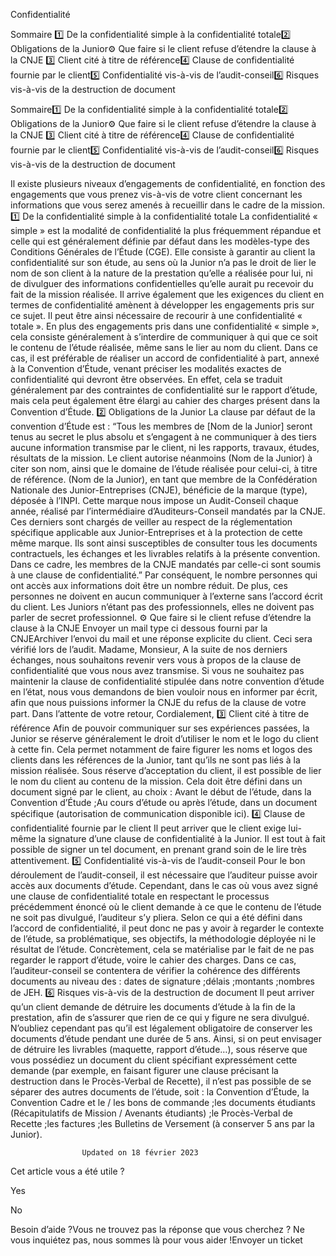 



Confidentialité

Sommaire 
1️⃣ De la confidentialité simple à la confidentialité totale2️⃣ Obligations de la Junior⚙️ Que faire si le client refuse d’étendre la clause à la CNJE 3️⃣ Client cité à titre de référence4️⃣ Clause de confidentialité fournie par le client5️⃣ Confidentialité vis-à-vis de l’audit-conseil6️⃣ Risques vis-à-vis de la destruction de document



Sommaire1️⃣ De la confidentialité simple à la confidentialité totale2️⃣ Obligations de la Junior⚙️ Que faire si le client refuse d’étendre la clause à la CNJE 3️⃣ Client cité à titre de référence4️⃣ Clause de confidentialité fournie par le client5️⃣ Confidentialité vis-à-vis de l’audit-conseil6️⃣ Risques vis-à-vis de la destruction de document





 













Il existe plusieurs niveaux d’engagements de confidentialité, en fonction des engagements que vous prenez vis-à-vis de votre client concernant les informations que vous serez amenés à recueillir dans le cadre de la mission.
1️⃣ De la confidentialité simple à la confidentialité totale
La confidentialité « simple » est la modalité de confidentialité la plus fréquemment répandue et celle qui est généralement définie par défaut dans les modèles-type des Conditions Générales de l’Étude (CGE). Elle consiste à garantir au client la confidentialité sur son étude, au sens où la Junior n’a pas le droit de lier le nom de son client à la nature de la prestation qu’elle a réalisée pour lui, ni de divulguer des informations confidentielles qu’elle aurait pu recevoir du fait de la mission réalisée.
Il arrive également que les exigences du client en termes de confidentialité amènent à développer les engagements pris sur ce sujet. Il peut être ainsi nécessaire de recourir à une confidentialité « totale ». En plus des engagements pris dans une confidentialité « simple », cela consiste généralement à s’interdire de communiquer à qui que ce soit le contenu de l’étude réalisée, même sans le lier au nom du client. Dans ce cas, il est préférable de réaliser un accord de confidentialité à part, annexé à la Convention d’Étude, venant préciser les modalités exactes de confidentialité qui devront être observées. En effet, cela se traduit généralement par des contraintes de confidentialité sur le rapport d’étude, mais cela peut également être élargi au cahier des charges présent dans la Convention d’Étude.
2️⃣ Obligations de la Junior
La clause par défaut de la convention d’Étude est :
“Tous les membres de [Nom de la Junior] seront tenus au secret le plus absolu et s’engagent à ne communiquer à des tiers aucune information transmise par le client, ni les rapports, travaux, études, résultats de la mission.
Le client autorise néanmoins (Nom de la Junior) à citer son nom, ainsi que le domaine de l’étude réalisée pour celui-ci, à titre de référence.
(Nom de la Junior), en tant que membre de la Confédération Nationale des Junior-Entreprises (CNJE), bénéficie de la marque (type), déposée à l’INPI. Cette marque nous impose un Audit-Conseil chaque année, réalisé par l’intermédiaire d’Auditeurs-Conseil mandatés par la CNJE. Ces derniers sont chargés de veiller au respect de la réglementation spécifique applicable aux Junior-Entreprises et à la protection de cette même marque. Ils sont ainsi susceptibles de consulter tous les documents contractuels, les échanges et les livrables relatifs à la présente convention. Dans ce cadre, les membres de la CNJE mandatés par celle-ci sont soumis à une clause de confidentialité.”
Par conséquent, le nombre personnes qui ont accès aux informations doit être un nombre réduit. De plus, ces personnes ne doivent en aucun communiquer à l’externe sans l’accord écrit du client.
Les Juniors n’étant pas des professionnels, elles ne doivent pas parler de secret professionnel.
⚙️ Que faire si le client refuse d’étendre la clause à la CNJE 
Envoyer un mail type ci dessous fourni par la CNJEArchiver l’envoi du mail et une réponse explicite du client. Ceci sera vérifié lors de l’audit.
Madame, Monsieur,
A la suite de nos derniers échanges, nous souhaitons revenir vers vous à propos de la clause de confidentialité que vous nous avez transmise. Si vous ne souhaitez pas maintenir la clause de confidentialité stipulée dans notre convention d’étude en l’état, nous vous demandons de bien vouloir nous en informer par écrit, afin que nous puissions informer la CNJE du refus de la clause de votre part.
Dans l’attente de votre retour,
Cordialement,
3️⃣ Client cité à titre de référence
Afin de pouvoir communiquer sur ses expériences passées, la Junior se réserve généralement le droit d’utiliser le nom et le logo du client à cette fin. Cela permet notamment de faire figurer les noms et logos des clients dans les références de la Junior, tant qu’ils ne sont pas liés à la mission réalisée.
Sous réserve d’acceptation du client, il est possible de lier le nom du client au contenu de la mission. Cela doit être défini dans un document signé par le client, au choix :
Avant le début de l’étude, dans la Convention d’Étude ;Au cours d’étude ou après l’étude, dans un document spécifique (autorisation de communication disponible ici).
4️⃣ Clause de confidentialité fournie par le client
Il peut arriver que le client exige lui-même la signature d’une clause de confidentialité à la Junior.
Il est tout à fait possible de signer un tel document, en prenant grand soin de le lire très attentivement.
5️⃣ Confidentialité vis-à-vis de l’audit-conseil
Pour le bon déroulement de l’audit-conseil, il est nécessaire que l’auditeur puisse avoir accès aux documents d’étude. Cependant, dans le cas où vous avez signé une clause de confidentialité totale en respectant le processus précédemment énoncé où le client demande à ce que le contenu de l’étude ne soit pas divulgué, l’auditeur s’y pliera.
Selon ce qui a été défini dans l’accord de confidentialité, il peut donc ne pas y avoir à regarder le contexte de l’étude, sa problématique, ses objectifs, la méthodologie déployée ni le résultat de l’étude. Concrètement, cela se matérialise par le fait de ne pas regarder le rapport d’étude, voire le cahier des charges.
Dans ce cas, l’auditeur-conseil se contentera de vérifier la cohérence des différents documents au niveau des :
dates de signature ;délais ;montants ;nombres de JEH.
6️⃣ Risques vis-à-vis de la destruction de document
Il peut arriver qu’un client demande de détruire les documents d’étude à la fin de la prestation, afin de s’assurer que rien de ce qui y figure ne sera divulgué.
N’oubliez cependant pas qu’il est légalement obligatoire de conserver les documents d’étude pendant une durée de 5 ans. Ainsi, si on peut envisager de détruire les livrables (maquette, rapport d’étude…), sous réserve que vous possédiez un document du client spécifiant expressément cette demande (par exemple, en faisant figurer une clause précisant la destruction dans le Procès-Verbal de Recette), il n’est pas possible de se séparer des autres documents de l’étude, soit :
la Convention d’Étude, la Convention Cadre et le / les bons de commande ;les documents étudiants (Récapitulatifs de Mission / Avenants étudiants) ;le Procès-Verbal de Recette ;les factures ;les Bulletins de Versement (à conserver 5 ans par la Junior).


					Updated on 18 février 2023				



Cet article vous a été utile ?




Yes



No





Besoin d’aide ?Vous ne trouvez pas la réponse que vous cherchez ? Ne vous inquiétez pas, nous sommes là pour vous aider !Envoyer un ticket

